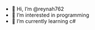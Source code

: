 - 👋 Hi, I’m @reynah762
- 👀 I’m interested in programming
- 🌱 I’m currently learning c#

<!---
reynah762/reynah762 is a ✨ special ✨ repository because its `README.md` (this file) appears on your GitHub profile.
You can click the Preview link to take a look at your changes.
--->
